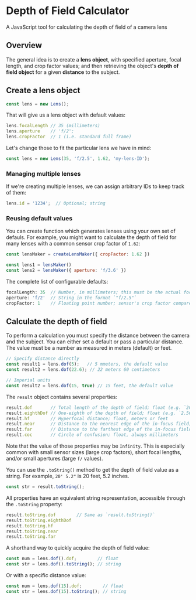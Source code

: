 # Depth of Field Calculator

A JavaScript tool for calculating the depth of field of a camera lens

## Overview

The general idea is to create a **lens object**, with specified aperture, focal length, and crop factor values; and then retrieving the object's **depth of field object** for a given **distance** to the subject.

## Create a lens object

```js
const lens = new Lens();
```

That will give us a lens object with default values:

```js
lens.focalLength // 35 (millimeters)
lens.aperture    // 'f/2';
lens.cropFactor  // 1 (i.e. standard full frame)
```

Let's change those to fit the particular lens we have in mind:

```js
const lens = new Lens(35, 'f/2.5', 1.62, 'my-lens-ID');
```

### Managing multiple lenses

If we're creating multiple lenses, we can assign arbitrary IDs to keep track of them:

```js
lens.id = '1234';  // Optional; string
```

### Reusing default values

You can create function which generates lenses using your own set of defauls. For example, you might want to calculate the depth of field for many lenses with a common sensor crop factor of `1.62`:

```js
const lensMaker = createLensMaker({ cropFactor: 1.62 })

const lens1 = lensMaker()
const lens2 = lensMaker({ aperture: 'f/3.6' })
```

The complete list of configurable defaults:

```js
focalLength: 35  // Number, in millimeters; this must be the actual focal length, not the 35mm equivalent value
aperture: 'f/2'  // String in the format `"f/2.5"`
cropFactor: 1    // Floating point number; sensor's crop factor compared to full frame
```

## Calculate the depth of field

To perform a calculation you must specify the distance between the camera and the subject. You can either set a default or pass a particular distance. The value must be a number as measured in meters (default) or feet.

```js
// Specify distance directly
const result1 = lens.dof(5);   // 5 mmeters, the default value
const result2 = lens.dof(22.6); // 22 meters 60 centimeters

// Imperial units
const result2 = lens.dof(15, true) // 15 feet, the default value
```

The `result` object contains several properties:

```js
result.dof       // Total length of the depth of field; float (e.g. `20.5`), meters or feet
result.eighthDof // One-eighth of the depth of field; float (e.g. `2.5625`), meters or feet
result.hf        // Hyperfocal distance; float, meters or feet
result.near      // Distance to the nearest edge of the in-focus field; float, meters or feet
result.far       // Distance to the farthest edge of the in-focus field; float, meters or feet
result.coc       // Circle of confusion; float, always millimeters
```

Note that the value of those properties may be `Infinity`. This is especially common with small sensor sizes (large crop factors), short focal lengths, and/or small apertures (large `f/` values).

You can use the `.toString()` method to get the depth of field value as a string. For example, `20' 5.2"` is 20 feet, 5.2 inches.

```js
const str = result.toString();
```

All properties have an equivalent string representation, accessible through the `.toString` property:

```js
result.toString.dof        // Same as `result.toString()`
result.toString.eighthDof
result.toString.hf
result.toString.near
result.toString.far
```

A shorthand way to quickly acquire the depth of field value:

```js
const num = lens.dof().dof;        // float
const str = lens.dof().toString(); // string
```

Or with a specific distance value:

```js
const num = lens.dof(15).dof;        // float
const str = lens.dof(15).toString(); // string
```
